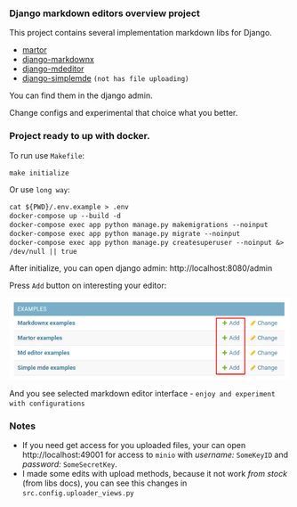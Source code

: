### Django markdown editors overview project

This project contains several implementation markdown libs for Django.

- [martor](https://github.com/agusmakmun/django-markdown-editor)
- [django-markdownx](https://github.com/neutronX/django-markdownx)
- [django-mdeditor](https://github.com/pylixm/django-mdeditor)
- [django-simplemde](https://github.com/onepill/django-simplemde) `(not has file uploading)`

You can find them in the django admin.

Change configs and experimental that choice what you better.

### Project ready to up with docker.

To run use `Makefile`:

```shell
make initialize
```

Or use `long way`:

```shell
cat ${PWD}/.env.example > .env
docker-compose up --build -d
docker-compose exec app python manage.py makemigrations --noinput
docker-compose exec app python manage.py migrate --noinput
docker-compose exec app python manage.py createsuperuser --noinput &> /dev/null || true
```

After initialize, you can open django admin:
http://localhost:8080/admin

Press `Add` button on interesting your editor:

![img.png](img.png)

And you see selected markdown editor interface - `enjoy and experiment with configurations`

### Notes

- If you need get access for you uploaded files, your can open http://localhost:49001 
for access to `minio` with _username:_ `SomeKeyID` and _password:_ `SomeSecretKey`.
- I made some edits with upload methods, because it not work
_from stock_ (from libs docs), you can see this changes in `src.config.uploader_views.py`

